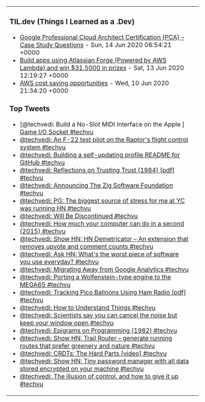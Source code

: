 <table><tr><td valign="top">

### TIL.dev (Things I Learned as a .Dev)
<!-- blog starts -->
* [Google Professional Cloud Architect Certification (PCA) – Case Study Questions](https://abduljaleel.dev/2020/06/14/google-professional-cloud-architect-certification-pca/) - Sun, 14 Jun 2020 06:54:21 +0000
* [Build apps using Atlassian Forge (Powered by AWS Lambda) and win $31,5000 in prizes](https://abduljaleel.dev/2020/06/13/build-apps-using-atlassian-forge-powered-by-aws-lambda-and-win-315000-in-prizes/) - Sat, 13 Jun 2020 12:19:27 +0000
* [AWS cost saving opportunities](https://abduljaleel.dev/2020/06/11/cloud-cost-saving-opportunities-aws/) - Wed, 10 Jun 2020 21:34:20 +0000
<!-- blog ends -->


### Top Tweets
<!-- tils starts -->
* [@techvedi: Build a No-Slot MIDI Interface on the Apple ][ Game I/O Socket  #techvu](https://twitter.com/techvedi/status/1282212494707220483)
* [@techvedi: An F-22 test pilot on the Raptor's flight control system  #techvu](https://twitter.com/techvedi/status/1282212491632824320)
* [@techvedi: Building a self-updating profile README for GitHub  #techvu](https://twitter.com/techvedi/status/1282212493251796993)
* [@techvedi: Reflections on Trusting Trust (1984) [pdf]  #techvu](https://twitter.com/techvedi/status/1282212489703428096)
* [@techvedi: Announcing The Zig Software Foundation  #techvu](https://twitter.com/techvedi/status/1282212484456251397)
* [@techvedi: PG: The biggest source of stress for me at YC was running HN  #techvu](https://twitter.com/techvedi/status/1282212486658306048)
* [@techvedi: Will Be Discontinued  #techvu](https://twitter.com/techvedi/status/1282212480429821953)
* [@techvedi: How much your computer can do in a second (2015)  #techvu](https://twitter.com/techvedi/status/1282212475484725248)
* [@techvedi: Show HN: HN Demetricator – An extension that removes upvote and comment counts  #techvu](https://twitter.com/techvedi/status/1282212471307108352)
* [@techvedi: Ask HN: What's the worst piece of software you use everyday? #techvu](https://twitter.com/techvedi/status/1282212467939082240)
* [@techvedi: Migrating Away from Google Analytics  #techvu](https://twitter.com/techvedi/status/1282212463887474688)
* [@techvedi: Porting a Wolfenstein-type engine to the MEGA65  #techvu](https://twitter.com/techvedi/status/1282212458153807872)
* [@techvedi: Tracking Pico Balloons Using Ham Radio [pdf]  #techvu](https://twitter.com/techvedi/status/1282212461052141568)
* [@techvedi: How to Understand Things  #techvu](https://twitter.com/techvedi/status/1282212455914123269)
* [@techvedi: Scientists say you can cancel the noise but keep your window open  #techvu](https://twitter.com/techvedi/status/1282212453951180802)
* [@techvedi: Epigrams on Programming (1982)  #techvu](https://twitter.com/techvedi/status/1282212452139245568)
* [@techvedi: Show HN: Trail Router – generate running routes that prefer greenery and nature  #techvu](https://twitter.com/techvedi/status/1282212446917337090)
* [@techvedi: CRDTs: The Hard Parts [video]  #techvu](https://twitter.com/techvedi/status/1282212442379083781)
* [@techvedi: Show HN: Tiny password manager with all data stored encrypted on your machine  #techvu](https://twitter.com/techvedi/status/1282212439451488256)
* [@techvedi: The illusion of control, and how to give it up  #techvu](https://twitter.com/techvedi/status/1282212435324272640)
<!-- tils ends -->

</td><td valign="top">

</td></tr></table>
